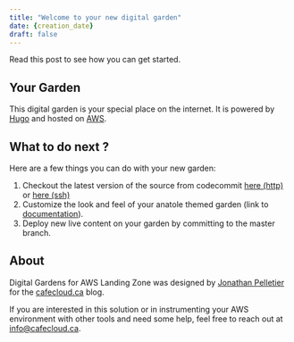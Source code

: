 ```yaml
---
title: "Welcome to your new digital garden"
date: {creation_date}
draft: false
---
```


Read this post to see how you can get started.

## Your Garden
This digital garden is your special place on the internet. It is powered
by [Hugo](https://gohugo.io/) and hosted on [AWS](https://aws.amazon.com/).

## What to do next ?
Here are a few things you can do with your new garden:

1. Checkout the latest version of the source from codecommit [here (http)]({codecommit_http}) or [here (ssh)]({codecommit_ssh})
2. Customize the look and feel of your anatole themed garden (link to [documentation](https://github.com/lxndrblz/anatole/)). 
3. Deploy new live content on your garden by committing to the master branch.

## About
Digital Gardens for AWS Landing Zone was designed by [Jonathan Pelletier](https://www.linkedin.com/in/jonathan-p-089033186/) for the [cafecloud.ca](https://cafecloud.ca) blog. 

If you are interested in this solution or in instrumenting your AWS environment with other 
tools and need some help, feel free to reach out at [info@cafecloud.ca](mailto:info@cafecloud.ca).
